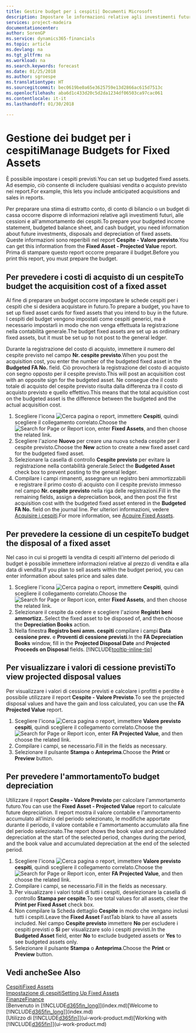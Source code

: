 ```yaml
---
title: Gestire budget per i cespiti| Documenti Microsoft
description: Impostare le informazioni relative agli investimenti futuri, alle cessioni e all'ammortamento dei cespiti per preparare i budget e le previsioni.
services: project-madeira
documentationcenter: 
author: SorenGP
ms.service: dynamics365-financials
ms.topic: article
ms.devlang: na
ms.tgt_pltfrm: na
ms.workload: na
ms.search.keywords: forecast
ms.date: 01/25/2018
ms.author: sgroespe
ms.translationtype: HT
ms.sourcegitcommit: bec0619be0a65e3625759e13d2866ac615d7513c
ms.openlocfilehash: aba6d1c433d20c5d2da1234df06503ca97cac061
ms.contentlocale: it-it
ms.lasthandoff: 01/30/2018

---
```

# <a name="manage-budgets-for-fixed-assets"></a><span data-ttu-id="3b046-103">Gestione dei budget per i cespiti</span><span class="sxs-lookup"><span data-stu-id="3b046-103">Manage Budgets for Fixed Assets</span></span>
<span data-ttu-id="3b046-104">È possibile impostare i cespiti previsti.</span><span class="sxs-lookup"><span data-stu-id="3b046-104">You can set up budgeted fixed assets.</span></span> <span data-ttu-id="3b046-105">Ad esempio, ciò consente di includere qualsiasi vendita o acquisto previsto nei report.</span><span class="sxs-lookup"><span data-stu-id="3b046-105">For example, this lets you include anticipated acquisitions and sales in reports.</span></span>  

<span data-ttu-id="3b046-106">Per preparare una stima di estratto conto, di conto di bilancio o un budget di cassa occorre disporre di informazioni relative agli investimenti futuri, alle cessioni e all'ammortamento dei cespiti.</span><span class="sxs-lookup"><span data-stu-id="3b046-106">To prepare your budgeted income statement, budgeted balance sheet, and cash budget, you need information about future investments, disposals and depreciation of fixed assets.</span></span> <span data-ttu-id="3b046-107">Queste informazioni sono reperibili nel report **Cespite - Valore previsto**.</span><span class="sxs-lookup"><span data-stu-id="3b046-107">You can get this information from the **Fixed Asset - Projected Value** report.</span></span> <span data-ttu-id="3b046-108">Prima di stampare questo report occorre preparare il budget.</span><span class="sxs-lookup"><span data-stu-id="3b046-108">Before you print this report, you must prepare the budget.</span></span>  

## <a name="to-budget-the-acquisition-cost-of-a-fixed-asset"></a><span data-ttu-id="3b046-109">Per prevedere i costi di acquisto di un cespite</span><span class="sxs-lookup"><span data-stu-id="3b046-109">To budget the acquisition cost of a fixed asset</span></span>
<span data-ttu-id="3b046-110">Al fine di preparare un budget occorre impostare le schede cespiti per i cespiti che si desidera acquistare in futuro.</span><span class="sxs-lookup"><span data-stu-id="3b046-110">To prepare a budget, you have to set up fixed asset cards for fixed assets that you intend to buy in the future.</span></span> <span data-ttu-id="3b046-111">I cespiti del budget vengono impostati come cespiti generici, ma è necessario impostarli in modo che non venga effettuata la registrazione nella contabilità generale.</span><span class="sxs-lookup"><span data-stu-id="3b046-111">The budget fixed assets are set up as ordinary fixed assets, but it must be set up to not post to the general ledger.</span></span>

<span data-ttu-id="3b046-112">Durante la registrazione del costo di acquisto, immettere il numero del cespite previsto nel campo **Nr. cespite previsto**.</span><span class="sxs-lookup"><span data-stu-id="3b046-112">When you post the acquisition cost, you enter the number of the budgeted fixed asset in the **Budgeted FA No.** field.</span></span> <span data-ttu-id="3b046-113">Ciò provocherà la registrazione del costo di acquisto con segno opposto per il cespite previsto.</span><span class="sxs-lookup"><span data-stu-id="3b046-113">This will post an acquisition cost with an opposite sign for the budgeted asset.</span></span> <span data-ttu-id="3b046-114">Ne consegue che il costo totale di acquisto del cespite previsto risulta dalla differenza tra il costo di acquisto previsto e quello effettivo.</span><span class="sxs-lookup"><span data-stu-id="3b046-114">This means that the total acquisition cost on the budgeted asset is the difference between the budgeted and the actual acquisition cost.</span></span>

1. <span data-ttu-id="3b046-115">Scegliere l'icona ![Cerca pagina o report](media/ui-search/search_small.png "icona Cerca pagina o report"), immettere **Cespiti**, quindi scegliere il collegamento correlato.</span><span class="sxs-lookup"><span data-stu-id="3b046-115">Choose the ![Search for Page or Report](media/ui-search/search_small.png "Search for Page or Report icon") icon, enter **Fixed Assets**, and then choose the related link.</span></span>
2. <span data-ttu-id="3b046-116">Scegliere l'azione **Nuovo** per creare una nuova scheda cespite per il cespite previsto.</span><span class="sxs-lookup"><span data-stu-id="3b046-116">Choose the **New** action to create a new fixed asset card for the budgeted fixed asset.</span></span>
3. <span data-ttu-id="3b046-117">Selezionare la casella di controllo **Cespite previsto** per evitare la registrazione nella contabilità generale.</span><span class="sxs-lookup"><span data-stu-id="3b046-117">Select the **Budgeted Asset** check box to prevent posting to the general ledger.</span></span>
4. <span data-ttu-id="3b046-118">Compilare i campi rimanenti, assegnare un registro beni ammortizzabili e registrare il primo costo di acquisto con il cespite previsto immesso nel campo **Nr. cespite previsto** nella riga delle registrazioni.</span><span class="sxs-lookup"><span data-stu-id="3b046-118">Fill in the remaining fields, assign a depreciation book, and then post the first acquisition cost with the budgeted fixed asset entered in the **Budgeted FA No.** field on the journal line.</span></span> <span data-ttu-id="3b046-119">Per ulteriori informazioni, vedere [Acquisire i cespiti](fa-how-acquire.md).</span><span class="sxs-lookup"><span data-stu-id="3b046-119">For more information, see [Acquire Fixed Assets](fa-how-acquire.md).</span></span>

## <a name="to-budget-the-disposal-of-a-fixed-asset"></a><span data-ttu-id="3b046-120">Per prevedere la cessione di un cespite</span><span class="sxs-lookup"><span data-stu-id="3b046-120">To budget the disposal of a fixed asset</span></span>
<span data-ttu-id="3b046-121">Nel caso in cui si progetti la vendita di cespiti all'interno del periodo di budget è possibile immettere informazioni relative al prezzo di vendita e alla data di vendita.</span><span class="sxs-lookup"><span data-stu-id="3b046-121">If you plan to sell assets within the budget period, you can enter information about sales price and sales date.</span></span>

1. <span data-ttu-id="3b046-122">Scegliere l'icona ![Cerca pagina o report](media/ui-search/search_small.png "icona Cerca pagina o report"), immettere **Cespiti**, quindi scegliere il collegamento correlato.</span><span class="sxs-lookup"><span data-stu-id="3b046-122">Choose the ![Search for Page or Report](media/ui-search/search_small.png "Search for Page or Report icon") icon, enter **Fixed Assets**, and then choose the related link.</span></span>
2. <span data-ttu-id="3b046-123">Selezionare il cespite da cedere e scegliere l'azione **Registri beni ammortizz.**.</span><span class="sxs-lookup"><span data-stu-id="3b046-123">Select the fixed asset to be disposed of, and then choose the **Depreciation Books** action.</span></span>
3. <span data-ttu-id="3b046-124">Nella finestra **Registro beni amm. cespiti** compilare i campi **Data cessione prev.** e **Proventi di cessione previsti**.</span><span class="sxs-lookup"><span data-stu-id="3b046-124">In the **FA Depreciation Books** window, fill in the **Projected Disposal Date** and **Projected Proceeds on Disposal** fields.</span></span> [!INCLUDE[tooltip-inline-tip](includes/tooltip-inline-tip_md.md)]

## <a name="to-view-projected-disposal-values"></a><span data-ttu-id="3b046-125">Per visualizzare i valori di cessione previsti</span><span class="sxs-lookup"><span data-stu-id="3b046-125">To view projected disposal values</span></span>
<span data-ttu-id="3b046-126">Per visualizzare i valori di cessione previsti e calcolare i profitti e perdite è possibile utilizzare il report **Cespite - Valore Previsto**.</span><span class="sxs-lookup"><span data-stu-id="3b046-126">To see the projected disposal values and have the gain and loss calculated, you can use the **FA Projected Value** report.</span></span>

1. <span data-ttu-id="3b046-127">Scegliere l'icona ![Cerca pagina o report](media/ui-search/search_small.png "icona Cerca pagina o report"), immettere **Valore previsto cespiti**, quindi scegliere il collegamento correlato.</span><span class="sxs-lookup"><span data-stu-id="3b046-127">Choose the ![Search for Page or Report](media/ui-search/search_small.png "Search for Page or Report icon") icon, enter **FA Projected Value**, and then choose the related link.</span></span>
2. <span data-ttu-id="3b046-128">Compilare i campi, se necessario.</span><span class="sxs-lookup"><span data-stu-id="3b046-128">Fill in the fields as necessary.</span></span>
3. <span data-ttu-id="3b046-129">Selezionare il pulsante **Stampa** o **Anteprima**.</span><span class="sxs-lookup"><span data-stu-id="3b046-129">Choose the **Print** or **Preview** button.</span></span>

## <a name="to-budget-depreciation"></a><span data-ttu-id="3b046-130">Per prevedere l'ammortamento</span><span class="sxs-lookup"><span data-stu-id="3b046-130">To budget depreciation</span></span>
<span data-ttu-id="3b046-131">Utilizzare il report **Cespite - Valore Previsto** per calcolare l'ammortamento futuro.</span><span class="sxs-lookup"><span data-stu-id="3b046-131">You can use the **Fixed Asset - Projected Value** report to calculate future depreciation.</span></span> <span data-ttu-id="3b046-132">Il report mostra il valore contabile e l'ammortamento accumulato all'inizio del periodo selezionato, le modifiche apportate durante il periodo, il valore contabile e l'ammortamento accumulato alla fine del periodo selezionato.</span><span class="sxs-lookup"><span data-stu-id="3b046-132">The report shows the book value and accumulated depreciation at the start of the selected period, changes during the period, and the book value and accumulated depreciation at the end of the selected period.</span></span>

1. <span data-ttu-id="3b046-133">Scegliere l'icona ![Cerca pagina o report](media/ui-search/search_small.png "icona Cerca pagina o report"), immettere **Valore previsto cespiti**, quindi scegliere il collegamento correlato.</span><span class="sxs-lookup"><span data-stu-id="3b046-133">Choose the ![Search for Page or Report](media/ui-search/search_small.png "Search for Page or Report icon") icon, enter **FA Projected Value**, and then choose the related link.</span></span>
2. <span data-ttu-id="3b046-134">Compilare i campi, se necessario.</span><span class="sxs-lookup"><span data-stu-id="3b046-134">Fill in the fields as necessary.</span></span>
3. <span data-ttu-id="3b046-135">Per visualizzare i valori totali di tutti i cespiti, deselezionare la casella di controllo **Stampa per cespite**.</span><span class="sxs-lookup"><span data-stu-id="3b046-135">To see total values for all assets, clear the **Print per Fixed Asset** check box.</span></span>
4. <span data-ttu-id="3b046-136">Non compilare la Scheda dettaglio **Cespite** in modo che vengano inclusi tutti i cespiti.</span><span class="sxs-lookup"><span data-stu-id="3b046-136">Leave the **Fixed Asset** FastTab blank to have all assets included.</span></span> <span data-ttu-id="3b046-137">Nel campo **Cespite previsto** immettere **No** per escludere i cespiti previsti o **Sì** per visualizzare solo i cespiti previsti.</span><span class="sxs-lookup"><span data-stu-id="3b046-137">In the **Budgeted Asset** field, enter **No** to exclude budgeted assets or **Yes** to see budgeted assets only.</span></span>
5. <span data-ttu-id="3b046-138">Selezionare il pulsante **Stampa** o **Anteprima**.</span><span class="sxs-lookup"><span data-stu-id="3b046-138">Choose the **Print** or **Preview** button.</span></span>

## <a name="see-also"></a><span data-ttu-id="3b046-139">Vedi anche</span><span class="sxs-lookup"><span data-stu-id="3b046-139">See Also</span></span>
[<span data-ttu-id="3b046-140">Cespiti</span><span class="sxs-lookup"><span data-stu-id="3b046-140">Fixed Assets</span></span>](fa-manage.md)  
[<span data-ttu-id="3b046-141">Impostazione di cespiti</span><span class="sxs-lookup"><span data-stu-id="3b046-141">Setting Up Fixed Assets</span></span>](fa-setup.md)  
[<span data-ttu-id="3b046-142">Finanze</span><span class="sxs-lookup"><span data-stu-id="3b046-142">Finance</span></span>](finance.md)  
<span data-ttu-id="3b046-143">[Benvenuto in [!INCLUDE[d365fin_long](includes/d365fin_long_md.md)]](index.md)</span><span class="sxs-lookup"><span data-stu-id="3b046-143">[Welcome to [!INCLUDE[d365fin_long](includes/d365fin_long_md.md)]](index.md)</span></span>  
<span data-ttu-id="3b046-144">[Utilizzo di [!INCLUDE[d365fin](includes/d365fin_md.md)]](ui-work-product.md)</span><span class="sxs-lookup"><span data-stu-id="3b046-144">[Working with [!INCLUDE[d365fin](includes/d365fin_md.md)]](ui-work-product.md)</span></span>

